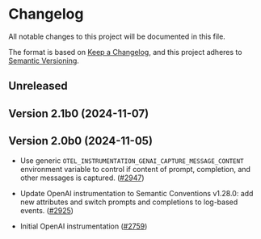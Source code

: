 # Changelog

All notable changes to this project will be documented in this file.

The format is based on [Keep a Changelog](https://keepachangelog.com/en/1.0.0/),
and this project adheres to [Semantic Versioning](https://semver.org/spec/v2.0.0.html).

## Unreleased

## Version 2.1b0 (2024-11-07)

## Version 2.0b0 (2024-11-05)

- Use generic `OTEL_INSTRUMENTATION_GENAI_CAPTURE_MESSAGE_CONTENT` environment variable
  to control if content of prompt, completion, and other messages is captured.
  ([#2947](https://github.com/open-telemetry/opentelemetry-python-contrib/pull/2947))

- Update OpenAI instrumentation to Semantic Conventions v1.28.0: add new attributes
  and switch prompts and completions to log-based events.
  ([#2925](https://github.com/open-telemetry/opentelemetry-python-contrib/pull/2925))

- Initial OpenAI instrumentation
  ([#2759](https://github.com/open-telemetry/opentelemetry-python-contrib/pull/2759))